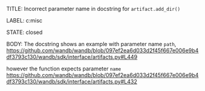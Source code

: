 TITLE:
Incorrect parameter name in docstring for `artifact.add_dir()`

LABEL:
c:misc

STATE:
closed

BODY:
The docstring shows an example with parameter name `path`, 
https://github.com/wandb/wandb/blob/097ef2ea6d033d2f45f667e006e9b4df3793c130/wandb/sdk/interface/artifacts.py#L449

however the function expects parameter `name`
https://github.com/wandb/wandb/blob/097ef2ea6d033d2f45f667e006e9b4df3793c130/wandb/sdk/interface/artifacts.py#L432


